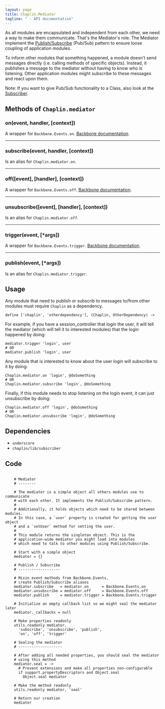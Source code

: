 ```yaml
---
layout: page
title: Chaplin.Mediator
tagline: " - API documentation"
---
```


As all modules are encapsulated and independent from each other, we need a way to make them communicate. That's the Mediator's role. The Mediator implement the [Publish/Subscribe](http://en.wikipedia.org/wiki/Publish/subscribe) (Pub/Sub) pattern to ensure loose coupling of application modules.

To inform other modules that something happened, a module doesn’t send messages directly (i.e. calling methods of specific objects). Instead, it publishes a message to the mediator without having to know who is listening. Other application modules might subscribe to these messages and react upon them.

Note: If you want to give Pub/Sub functionality to a Class, also look at the [Subscriber](/docs/subscriber.html).


## Methods of `Chaplin.mediator`

### on(event, handler, [context])

A wrapper for `Backbone.Events.on`. [Backbone documentation](http://backbonejs.org/#Events-on).

-------------------

### subscribe(event, handler, [context])

Is an alias for `Chaplin.mediator.on`.

-------------------

### off([event], [handler], [context])

A wrapper for `Backbone.Events.off`. [Backbone documentation](http://backbonejs.org/#Events-off).

-------------------

### unsubscribe([event], [handler], [context])

Is an alias for `Chaplin.mediator.off`.

-------------------

### trigger(event, [*args])

A wrapper for `Backbone.Events.trigger`. [Backbone documentation](http://backbonejs.org/#Events-trigger).

-------------------

### publish(event, [*args])

Is an alias for `Chaplin.mediator.trigger`.



## Usage

Any module that need to publish or subscrib to messages to/from other modules must require `Chaplin` as a dependency.

    define ['chaplin', 'otherdependency'], (Chaplin, OtherDependency) ->

For example, if you have a session_controller that login the user, it will tell the mediator (which will tell it to interested modules) that the login happened by doing:

    mediator.trigger 'login', user
    # OR
    mediator.publish 'login', user

Any module that is interested to know about the user login will subscribe to it by doing:

    Chaplin.mediator.on 'login', @doSomething
    # OR
    Chaplin.mediator.subscribe 'login', @doSomething

Finally, if this module needs to stop listening on the login event, it can just unsubscribe by doing:

    Chaplin.mediator.off 'login', @doSomething
    # OR
    Chaplin.mediator.unsubscribe 'login', @doSomething


## Dependencies

- `underscore`
- `chaplin/lib/subscriber`

## Code

<pre><code class="coffeescript">
    # Mediator
    # --------

    # The mediator is a simple object all others modules use to communicate
    # with each other. It implements the Publish/Subscribe pattern.
    #
    # Additionally, it holds objects which need to be shared between modules.
    # In this case, a `user` property is created for getting the user object
    # and a `setUser` method for setting the user.
    #
    # This module returns the singleton object. This is the
    # application-wide mediator you might load into modules
    # which need to talk to other modules using Publish/Subscribe.

    # Start with a simple object
    mediator = {}

    # Publish / Subscribe
    # -------------------

    # Mixin event methods from Backbone.Events,
    # create Publish/Subscribe aliases
    mediator.subscribe   = mediator.on      = Backbone.Events.on
    mediator.unsubscribe = mediator.off     = Backbone.Events.off
    mediator.publish     = mediator.trigger = Backbone.Events.trigger

    # Initialize an empty callback list so we might seal the mediator later
    mediator._callbacks = null

    # Make properties readonly
    utils.readonly mediator,
      'subscribe', 'unsubscribe', 'publish',
      'on', 'off', 'trigger'

    # Sealing the mediator
    # --------------------

    # After adding all needed properties, you should seal the mediator
    # using this method
    mediator.seal = ->
      # Prevent extensions and make all properties non-configurable
      if support.propertyDescriptors and Object.seal
        Object.seal mediator

    # Make the method readonly
    utils.readonly mediator, 'seal'

    # Return our creation
    mediator

</code></pre>